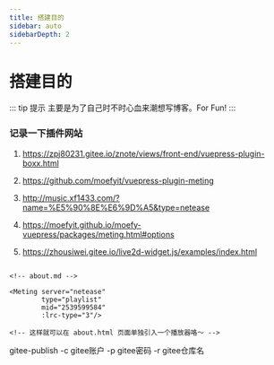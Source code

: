 ```yaml
---
title: 搭建目的
sidebar: auto
sidebarDepth: 2
---
```


# 搭建目的

::: tip 提示
主要是为了自己时不时心血来潮想写博客。For Fun!
:::

### 记录一下插件网站
1. https://zpj80231.gitee.io/znote/views/front-end/vuepress-plugin-boxx.html

2. https://github.com/moefyit/vuepress-plugin-meting

3. http://music.xf1433.com/?name=%E5%90%8E%E6%9D%A5&type=netease

4. https://moefyit.github.io/moefy-vuepress/packages/meting.html#options

5. https://zhousiwei.gitee.io/live2d-widget.js/examples/index.html

<marquee>
<Boxx :blockStyle="blockStyle"  />
<Boxx type="warning" :blockStyle="titleStyle" :titleStyle="titleStyle" changeTime="1000" title="我是一个大大的且变化的 title"/>
<Boxx type="danger" :blockStyle="contentStyle" :contentStyle="contentStyle" content="我是一个小小的<br><marquee>content</marquee>"/>
</marquee>

<script>
	export default {
		data() {
			return {
				blockStyle: {'background':'#eee','color':'red'},
                titleStyle: {'margin-right': '10%','font-size':'16px'},
                contentStyle: {'margin-right': '20%','font-size':'10px',
                               "margin-top": "1rem","margin-bottom": "0.4rem"},
			}
		}
	}
</script>

```
<!-- about.md -->

<Meting server="netease"
        type="playlist"
        mid="2539599584"
        :lrc-type="3"/>

<!-- 这样就可以在 about.html 页面单独引入一个播放器咯～ -->

```

gitee-publish -c gitee账户 -p gitee密码 -r gitee仓库名